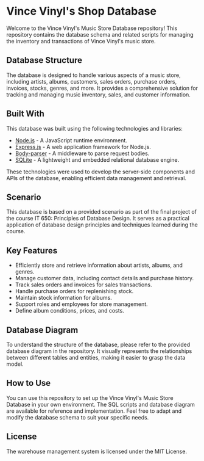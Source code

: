 
# Vince Vinyl's Shop Database
Welcome to the Vince Vinyl's Music Store Database repository! This repository contains the database schema and related scripts for managing the inventory and transactions of Vince Vinyl's music store.

## Database Structure
The database is designed to handle various aspects of a music store, including artists, albums, customers, sales orders, purchase orders, invoices, stocks, genres, and more. It provides a comprehensive solution for tracking and managing music inventory, sales, and customer information.

## Built With
This database was built using the following technologies and libraries:

- [Node.js](https://nodejs.org/) - A JavaScript runtime environment.
- [Express.js](https://expressjs.com/) - A web application framework for Node.js.
- [Body-parser](https://www.npmjs.com/package/body-parser) - A middleware to parse request bodies.
- [SQLite](https://www.sqlite.org/) - A lightweight and embedded relational database engine.

These technologies were used to develop the server-side components and APIs of the database, enabling efficient data management and retrieval.

## Scenario
This database is based on a provided scenario as part of the final project of the course IT 650: Principles of Database Design. It serves as a practical application of database design principles and techniques learned during the course.

## Key Features
- Efficiently store and retrieve information about artists, albums, and genres.
- Manage customer data, including contact details and purchase history.
- Track sales orders and invoices for sales transactions.
- Handle purchase orders for replenishing stock.
- Maintain stock information for albums.
- Support roles and employees for store management.
- Define album conditions, prices, and costs.

## Database Diagram
To understand the structure of the database, please refer to the provided database diagram in the repository. It visually represents the relationships between different tables and entities, making it easier to grasp the data model.

## How to Use
You can use this repository to set up the Vince Vinyl's Music Store Database in your own environment. The SQL scripts and database diagram are available for reference and implementation. Feel free to adapt and modify the database schema to suit your specific needs.

## License

The warehouse management system is licensed under the MIT License.
